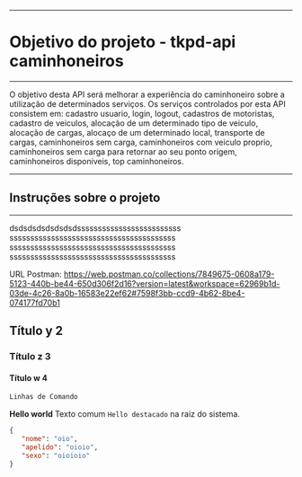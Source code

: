 ----------------------------
# Objetivo do projeto - tkpd-api caminhoneiros
----------------------------
O objetivo desta API será melhorar a experiência do caminhoneiro sobre a utilização de determinados serviços.
Os serviços controlados por esta API consistem em:
cadastro usuario, login, logout, cadastros de motoristas, cadastro de veiculos, alocação de um determinado tipo de veiculo,  alocação de cargas, alocaço de um determinado local, transporte de cargas, caminhoneiros sem carga, caminhoneiros com veiculo proprio, caminhoneiros sem carga para retornar ao seu ponto origem, caminhoneiros disponiveis,  top caminhoneiros.



----------------------------
## Instruções sobre o projeto
----------------------------

dsdsdsdsdsdsdsdsssssssssssssssssssssssss
ssssssssssssssssssssssssssssssssssssssss
ssssssssssssssssssssssssssssssssssssssss
ssssssssssssssssssssssssssssssssssssssss

URL Postman:
https://web.postman.co/collections/7849675-0608a179-5123-440b-be44-650d306f2d16?version=latest&workspace=62969b1d-03de-4c26-8a0b-16583e22ef62#7598f3bb-ccd9-4b62-8be4-074177fd70b1


## Título y 2
### Título z 3
#### Título w 4


```bash
Linhas de Comando
```

__Hello world__
Texto comum
`Hello destacado` na raiz do sistema.


```json
{
   "nome": "oio",
   "apelido": "oioio",
   "sexo": "oioioio"
}
```


